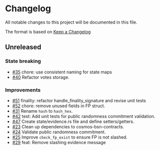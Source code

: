<!--
Guiding Principles:

Changelogs are for humans, not machines.
There should be an entry for every single version.
The same types of changes should be grouped.
Versions and sections should be linkable.
The latest version comes first.
The release date of each version is displayed.
Mention whether you follow Semantic Versioning.

Usage:

Change log entries are to be added to the Unreleased section under the
appropriate stanza (see below). Each entry should have following format:

* [#PullRequestNumber](PullRequestLink) message

Types of changes (Stanzas):

"Features" for new features.
"Improvements" for changes in existing functionality.
"Deprecated" for soon-to-be removed features.
"Bug Fixes" for any bug fixes.
"Client Breaking" for breaking CLI commands and REST routes used by end-users.
"API Breaking" for breaking exported APIs used by developers building on SDK.
"State Machine Breaking" for any changes that result in a different AppState
given same genesisState and txList.
Ref: https://keepachangelog.com/en/1.0.0/
-->

# Changelog

All notable changes to this project will be documented in this file.

The format is based on [Keep a Changelog](https://keepachangelog.com/en/1.0.0/)

## Unreleased

### State breaking

* [#35](https://github.com/babylonlabs-io/rollup-bsn-contracts/pull/35) chore: use consistent naming for state maps
* [#40](https://github.com/babylonlabs-io/rollup-bsn-contracts/pull/40) Refactor votes storage.

### Improvements

* [#51](https://github.com/babylonlabs-io/rollup-bsn-contracts/pull/51) finality: refactor handle_finality_signature and revise unit tests
* [#52](https://github.com/babylonlabs-io/rollup-bsn-contracts/pull/52) chore: remove unused fields in FP struct.
* [#31](https://github.com/babylonlabs-io/rollup-bsn-contracts/pull/31) Rename `hash` to `hash_hex`.
* [#42](https://github.com/babylonlabs-io/rollup-bsn-contracts/pull/42) test: Add unit tests for public randomness commitment validation.
* [#47](https://github.com/babylonlabs-io/rollup-bsn-contracts/pull/47) Create state/evidence.rs file and define setters/getters.
* [#23](https://github.com/babylonlabs-io/rollup-bsn-contracts/pull/23) Clean up dependencies to cosmos-bsn-contracts.
* [#24](https://github.com/babylonlabs-io/rollup-bsn-contracts/pull/24) Validate public randomness commitment.
* [#25](https://github.com/babylonlabs-io/rollup-bsn-contracts/pull/25) Improve `check_fp_exist` to ensure FP is not slashed.
* [#29](https://github.com/babylonlabs-io/rollup-bsn-contracts/pull/29) feat: Remove slashing evidence message

